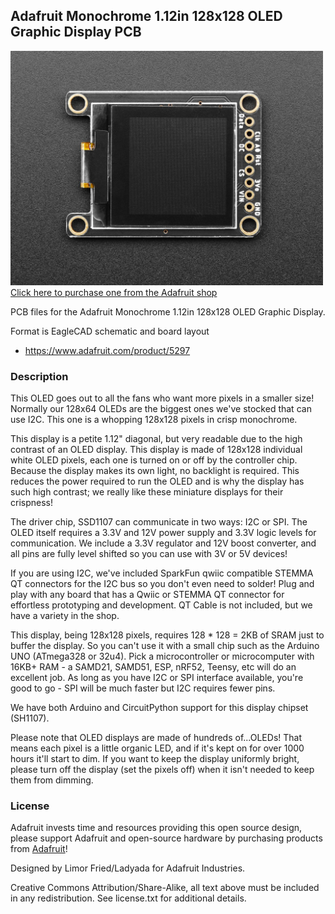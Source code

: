 ## Adafruit Monochrome 1.12in 128x128 OLED Graphic Display PCB

<a href="http://www.adafruit.com/products/5297"><img src="assets/5297.jpg?raw=true" width="500px"><br/>
Click here to purchase one from the Adafruit shop</a>

PCB files for the Adafruit Monochrome 1.12in 128x128 OLED Graphic Display. 

Format is EagleCAD schematic and board layout
* https://www.adafruit.com/product/5297

### Description

This OLED goes out to all the fans who want more pixels in a smaller size! Normally our 128x64 OLEDs are the biggest ones we've stocked that can use I2C. This one is a whopping 128x128 pixels in crisp monochrome.

This display is a petite 1.12" diagonal, but very readable due to the high contrast of an OLED display. This display is made of 128x128 individual white OLED pixels, each one is turned on or off by the controller chip. Because the display makes its own light, no backlight is required. This reduces the power required to run the OLED and is why the display has such high contrast; we really like these miniature displays for their crispness!

The driver chip, SSD1107 can communicate in two ways: I2C or SPI. The OLED itself requires a 3.3V and 12V power supply and 3.3V logic levels for communication. We include a 3.3V regulator and 12V boost converter, and all pins are fully level shifted so you can use with 3V or 5V devices!

If you are using I2C, we've included SparkFun qwiic compatible STEMMA QT connectors for the I2C bus so you don't even need to solder! Plug and play with any board that has a Qwiic or STEMMA QT connector for effortless prototyping and development. QT Cable is not included, but we have a variety in the shop.

This display, being 128x128 pixels, requires 128 * 128 = 2KB of SRAM just to buffer the display. So you can't use it with a small chip such as the Arduino UNO (ATmega328 or 32u4). Pick a microcontroller or microcomputer with 16KB+ RAM - a SAMD21, SAMD51, ESP, nRF52, Teensy, etc will do an excellent job. As long as you have I2C or SPI interface available, you're good to go - SPI will be much faster but I2C requires fewer pins.

We have both Arduino and CircuitPython support for this display chipset (SH1107).

Please note that OLED displays are made of hundreds of...OLEDs! That means each pixel is a little organic LED, and if it's kept on for over 1000 hours it'll start to dim. If you want to keep the display uniformly bright, please turn off the display (set the pixels off) when it isn't needed to keep them from dimming.

### License

Adafruit invests time and resources providing this open source design, please support Adafruit and open-source hardware by purchasing products from [Adafruit](https://www.adafruit.com)!

Designed by Limor Fried/Ladyada for Adafruit Industries.

Creative Commons Attribution/Share-Alike, all text above must be included in any redistribution. 
See license.txt for additional details.
